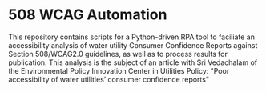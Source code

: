# 508 WCAG Automation
 This repository contains scripts for a Python-driven RPA tool to faciliate an accessibility analysis of water utility Consumer Confidence Reports against Section 508/WCAG2.0 guidelines, as well as to process results for publication. This analysis is the subject of an article with Sri Vedachalam of the Environmental Policy Innovation Center in Utilities Policy: "Poor accessibility of water utilities’ consumer confidence reports"
